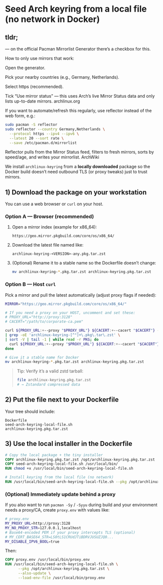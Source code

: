 # Seed Arch keyring from a local file (no network in Docker)

## tldr;

— on the official Pacman Mirrorlist Generator there’s a checkbox for this.

How to only use mirrors that work:

Open the generator.

Pick your nearby countries (e.g., Germany, Netherlands).

Select https (recommended).

Tick “Use mirror status” — this uses Arch’s live Mirror Status data and only lists up-to-date mirrors. 
archlinux.org

If you want to automate/refresh this regularly, use reflector instead of the web form, e.g.:

```bash
sudo pacman -S reflector
sudo reflector --country Germany,Netherlands \
  --protocol https --ipv4 --ipv6 \
  --latest 20 --sort rate \
  --save /etc/pacman.d/mirrorlist
```

Reflector pulls from the Mirror Status feed, filters to fresh mirrors, sorts by speed/age, and writes your mirrorlist. 
ArchWiki


We install `archlinux-keyring` from a **locally downloaded** package so the
Docker build doesn’t need outbound TLS (or proxy tweaks) just to trust mirrors.

## 1) Download the package on your workstation

You can use a web browser or `curl` on your host.

### Option A — Browser (recommended)
1. Open a mirror index (example for x86_64):
   ```
   https://geo.mirror.pkgbuild.com/core/os/x86_64/
   ```
2. Download the latest file named like:
   ```
   archlinux-keyring-<VERSION>-any.pkg.tar.zst
   ```
3. (Optional) Rename it to a stable name so the Dockerfile doesn’t change:
   ```bash
   mv archlinux-keyring-*.pkg.tar.zst archlinux-keyring.pkg.tar.zst
   ```

### Option B — Host `curl`
Pick a mirror and pull the latest automatically (adjust proxy flags if needed):

```bash
MIRROR="https://geo.mirror.pkgbuild.com/core/os/x86_64/"

# If you need a proxy on your HOST, uncomment and set these:
# PROXY_URL="http://proxy:3128"
# CACERT="/path/to/corporate-ca.pem"

curl ${PROXY_URL:+--proxy "$PROXY_URL"} ${CACERT:+--cacert "$CACERT"} -fsSL "$MIRROR" \
| grep -oE 'archlinux-keyring-[^"]+\.pkg\.tar\.zst' \
| sort -V | tail -1 | while read -r PKG; do
  curl ${PROXY_URL:+--proxy "$PROXY_URL"} ${CACERT:+--cacert "$CACERT"} -fLO "$MIRROR$PKG"
done

# Give it a stable name for Docker
mv archlinux-keyring-*.pkg.tar.zst archlinux-keyring.pkg.tar.zst
```

> Tip: Verify it’s a valid zstd tarball:
> ```bash
> file archlinux-keyring.pkg.tar.zst
> # → Zstandard compressed data
> ```

## 2) Put the file next to your Dockerfile

Your tree should include:
```
Dockerfile
seed-arch-keyring-local-file.sh
archlinux-keyring.pkg.tar.zst
```

## 3) Use the local installer in the Dockerfile

```dockerfile
# Copy the local package + the tiny installer
COPY archlinux-keyring.pkg.tar.zst /opt/archlinux-keyring.pkg.tar.zst
COPY seed-arch-keyring-local-file.sh /usr/local/bin/
RUN chmod +x /usr/local/bin/seed-arch-keyring-local-file.sh

# Install keyring from the local file (no network)
RUN /usr/local/bin/seed-arch-keyring-local-file.sh --pkg /opt/archlinux-keyring.pkg.tar.zst
```

### (Optional) Immediately update behind a proxy
If you also want to run `pacman -Sy` / `-Syyu` during build and your environment
needs a proxy/CA, create `proxy.env` with values like:

```bash
# proxy.env
MY_PROXY_URL=http://proxy:3128
MY_NO_PROXY_STR=127.0.0.1,localhost
# Base64-encoded PEM if your proxy intercepts TLS (optional)
# MY_CERT_BASE64_STR=LS0tLS1CRUdJTiBDRVJUSUZJQ0...
MY_DISABLE_IPV6_BOOL=true
```

Then:

```dockerfile
COPY proxy.env /usr/local/bin/proxy.env
RUN /usr/local/bin/seed-arch-keyring-local-file.sh \
      --pkg /opt/archlinux-keyring.pkg.tar.zst \
      --also-update \
      --load-env-file /usr/local/bin/proxy.env
```

